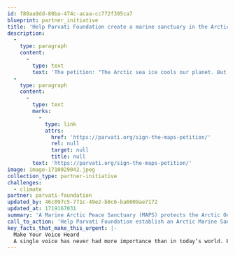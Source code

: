 ```yaml
---
id: f80aa9dd-80ba-474c-acaa-cc772f395ca7
blueprint: partner_initiative
title: 'Help Parvati Foundation create a marine sanctuary in the Arctic Ocean.'
description:
  -
    type: paragraph
    content:
      -
        type: text
        text: 'The petition: "The Arctic sea ice cools our planet. But the vulnerable Arctic Ocean ecosystem is threatened by rising temperatures and increased exploitation. I call for the realization of the Marine Arctic Peace Sanctuary (MAPS) for the safety of our planet now and for generations to come."'
  -
    type: paragraph
    content:
      -
        type: text
        marks:
          -
            type: link
            attrs:
              href: 'https://parvati.org/sign-the-maps-petition/'
              rel: null
              target: null
              title: null
        text: 'https://parvati.org/sign-the-maps-petition/'
image: image-1710029042.jpeg
collection_type: partner-initiative
challenges:
  - climate
partner: parvati-foundation
updated_by: 46c097c5-771c-49e2-b8c6-ba6009ae7172
updated_at: 1719167031
summary: 'A Marine Arctic Peace Sanctuary (MAPS) protects the Arctic Ocean, an ecosystem that acts as our planet’s life support system. In so doing, it safeguards our homes, food and water supplies, global immunity, economic balance, social stability, and world peace.'
call_to_action: 'Help Parvati Foundation establish an Arctic Marine Sanctuary.'
key_facts_that_make_this_urgent: |-
  Make Your Voice Heard
  A single voice has never had more importance than in today’s world. By signing the MAPS petition the impact of your voice touches 7.9 billion lives and 8 million species.
---
```

